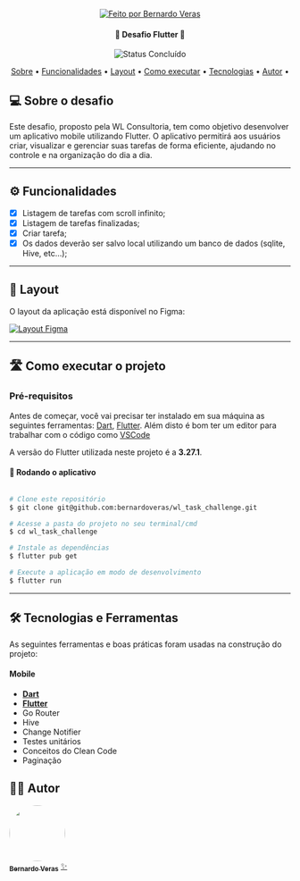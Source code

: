 <p align="center">
   <a href="https://www.linkedin.com/in/bernardoveras/">
    <img alt="Feito por Bernardo Veras" src="https://img.shields.io/badge/feito-por%20Bernardo%20Veras-D818A5">
   </a>
</p>

<h4 align="center"> 
	🚧 Desafio Flutter 🚧
</h4>

<p align="center">
	<img alt="Status Concluído" src="https://img.shields.io/badge/Status-CONCLU%C3%8DDO-brightgreen">
</p>

<p align="center">
 <a href="#-sobre-o-desafio">Sobre</a> •
 <a href="#-funcionalidades">Funcionalidades</a> •
 <a href="#-layout">Layout</a> • 
 <a href="#-como-executar-o-projeto">Como executar</a> • 
 <a href="#-tecnologias">Tecnologias</a> • 
 <a href="#-autor">Autor</a> • 
</p>


## 💻 Sobre o desafio

Este desafio, proposto pela WL Consultoria, tem como objetivo desenvolver um aplicativo mobile utilizando Flutter.
O aplicativo permitirá aos usuários criar, visualizar e gerenciar suas tarefas de forma eficiente, ajudando no controle e na organização do dia a dia.

---

## ⚙️ Funcionalidades

- [x] Listagem de tarefas com scroll infinito;
- [x] Listagem de tarefas finalizadas;
- [x] Criar tarefa;
- [x] Os dados deverão ser salvo local utilizando um banco de dados (sqlite, Hive, etc...);

---

## 🎨 Layout

O layout da aplicação está disponível no Figma:

<a href="https://www.figma.com/proto/RPnpIHgvIKobI7LieqNCcw/Taski-To-Do?node-id=12-387&p=f&t=l4R38GZ4q3qrv2XW-0&scaling=scale-down&content-scaling=fixed&page-id=0%3A1">
  <img alt="Layout Figma" src="https://img.shields.io/badge/Acessar%20Layout%20-Figma-%2304D361">
</a>

---

## 🛣️ Como executar o projeto

### Pré-requisitos

Antes de começar, você vai precisar ter instalado em sua máquina as seguintes ferramentas:
[Dart](https://dart.dev/), [Flutter](https://flutter.dev/).
Além disto é bom ter um editor para trabalhar com o código como [VSCode](https://code.visualstudio.com/)

A versão do Flutter utilizada neste projeto é a **3.27.1**.

#### 🧭 Rodando o aplicativo

```bash

# Clone este repositório
$ git clone git@github.com:bernardoveras/wl_task_challenge.git

# Acesse a pasta do projeto no seu terminal/cmd
$ cd wl_task_challenge

# Instale as dependências
$ flutter pub get

# Execute a aplicação em modo de desenvolvimento
$ flutter run

```

---

## 🛠 Tecnologias e Ferramentas

As seguintes ferramentas e boas práticas foram usadas na construção do projeto:

#### **Mobile**

-   **[Dart](https://dart.dev/)**
-   **[Flutter](https://flutter.dev/)**
-   Go Router
-   Hive
-   Change Notifier
-   Testes unitários
-   Conceitos do Clean Code
-   Paginação

## 🧙‍♂️ Autor

<a href="https://www.linkedin.com/in/bernardoveras/">
 <img style="border-radius: 50%;" src="https://avatars.githubusercontent.com/u/56937988?v=4" width="100px;" alt=""/>
 <br />
 <sub><b>Bernardo Veras</b></sub></a> <a href="https://www.linkedin.com/in/bernardoveras/" title="Bernardo Veras">✨</a>
 <br />